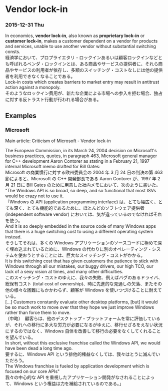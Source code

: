 # Vendor lock-in

### 2015-12-31 Thu

In economics, **vendor lock-in**, also known as **proprietary lock-in** or **customer lock-in**, makes a customer dependent on a vendor for products and services, unable to use another vendor without substantial switching consts.  
経済学において、プロプライエタリ・ロックインあるいは顧客ロックインなどとも呼ばれるベンダ・ロックインとは、ある商品やサービスの提供者に、それら商品やサービスの利用者が依存し、多額のスイッチング・コストなしには他の提供者を利用できなくなることである。  
Lock-in costs which creates barriers to market entry may result in antitrust action against a monopoly.  
そのようなロックイン費用が、新たな企業による市場への参入を拒む場合、独占に対する反トラスト行動が行われる場合がある。

## Examples

### Microsoft

Main article: Criticism of Microsoft - Vendor lock-in

The European Commission, in its March 24, 2004 decision on Microsoft's business practices, quotes, in paragraph 463, Microsoft general manager for C++ development Aaron Contorer as stating in a February 21, 1997 internal Microsoft memo drafted for Bill Gates:  
Microsoft の商業慣行に対する欧州委員会の 2004 年 3 月 24 日の判決の第 463 節によると、Microsoft の C++ 開発部長である Aaron Contorer が、1997 年 2 月 21 日に Bill Gates のために用意した社内メモにおいて、次のように書いた。  
"The Windows API is so broad, so deep, and so functional that most ISVs would be crazy not to use it.  
「Windows の API (application programming interface) は、とても幅広く、とても深く、とても機能的であるために、ほとんどのソフトウェア提供者 (independent software vendor) においては、気が違っているのでなければそれを使う。  
And it is so deeply embedded in the source code of many Windows apps that there is a huge switching cost to using a different operating system instead.  
そうしてそれは、多くの Windows アプリケーションのソースコードに極めて深く埋め込まれているために、Windows の代わりに別のオペレーティング・システムを使おうとすることには、巨大なスイッチング・コストがかかる。  
It is this switching cost that has given customers the patience to stick with Windows through all our mistakes, our buggy drivers, our high TCO, our lack of a sexy vision at times, and many other difficulties.  
このスイッチング・コストのゆえに、我々の失敗、例えばバグのあるドライバ、総保有コスト (total cost of ownership)、時に先進的な見通しの欠落、またその他の様々な困難にもかかわらず、顧客が Windows を使いつづけることに耐えている。  
[...] Customers constantly evaluate other desktop platforms, [but] it would be so much work to move over that they hope we just improve Windows rather than force them to move.  
（中略）　顧客らは、他のデスクトップ・プラットフォームを常に評価しているが、それへの移行に多大な労力が必要になるがゆえに、移行せざるをえない状況にするのではなく、Windows 自体を改善して移行の必要をなくしてくれることを望んでいる。  
In short, without this exclusive franchise called the Windows API, we would have been dead a long time ago.  
要するに、Windows API という排他的権益なくしては、我々はとうに滅んでいただろう。  
The Windows franchise is fueled by application development which is focused on our core APIs"  
我々の中心的な API を重視したアプリケーション開発がなされることによって、Windows という権益は力を補給されているのである。」
